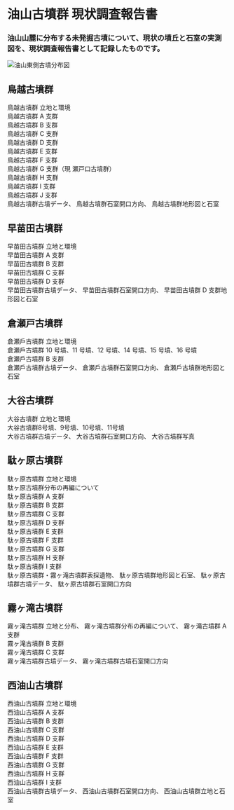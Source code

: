  # 油山古墳群 現状調査報告書
  ### 油山山麓に分布する未発掘古墳について、現状の墳丘と石室の実測図を、現状調査報告書として記録したものです。
  
![油山東側古墳分布図](https://github.com/tateana1978/Research-report/assets/146042477/ed5739a0-347e-44c1-9fbf-b07505b9a8de)

## 鳥越古墳群
  鳥越古墳群 立地と環境 <br>
  鳥越古墳群 A 支群 <br>
  鳥越古墳群 B 支群 <br>
  鳥越古墳群 C 支群 <br>
  鳥越古墳群 D 支群 <br>
  鳥越古墳群 E 支群 <br>
  鳥越古墳群 F 支群 <br>
  鳥越古墳群 G 支群（現 瀬戸口古墳群） <br>
  鳥越古墳群 H 支群 <br>
  鳥越古墳群 I 支群 <br>
  鳥越古墳群 J 支群 <br> 
  鳥越古墳群古墳データ、
  鳥越古墳群石室開口方向、
  鳥越古墳群地形図と石室

## 早苗田古墳群
  早苗田古墳群 立地と環境 <br>
  早苗田古墳群 A 支群 <br>
  早苗田古墳群 B 支群 <br>
  早苗田古墳群 C 支群 <br>
  早苗田古墳群 D 支群 <br>
  早苗田古墳群古墳データ、
  早苗田古墳群石室開口方向、
  早苗田古墳群 D 支群地形図と石室

## 倉瀬戸古墳群
  倉瀬戶古墳群 立地と環境　<br>
  倉瀬戶古墳群 10 号墳、11 号墳、12 号墳、14 号墳、15 号墳、16 号墳 <br>
  倉瀬戶古墳群 B 支群 <br>
  倉瀬戶古墳群古墳データ、
  倉瀬戶古墳群石室開口方向、
  倉瀬戶古墳群地形図と石室

## 大谷古墳群
  大谷古墳群 立地と環境 <br>
  大谷古墳群8号墳、9号墳、10号墳、11号墳 <br>
  大谷古墳群古墳データ、
  大谷古墳群石室開口方向、
  大谷古墳群写真

## 駄ヶ原古墳群
  駄ヶ原古墳群 立地と環境 <br>
  駄ヶ原古墳群分布の再編について <br>
  駄ヶ原古墳群 A 支群 <br>
  駄ヶ原古墳群 B 支群 <br>
  駄ヶ原古墳群 C 支群 <br>
  駄ヶ原古墳群 D 支群 <br>
  駄ヶ原古墳群 E 支群 <br>
  駄ヶ原古墳群 F 支群 <br>
  駄ヶ原古墳群 G 支群 <br>
  駄ヶ原古墳群 H 支群 <br>
  駄ヶ原古墳群 I 支群 <br>
  駄ヶ原古墳群・霧ヶ滝古墳群表採遺物、
  駄ヶ原古墳群地形図と石室、
  駄ヶ原古墳群古墳データ、
  駄ヶ原古墳群石室開口方向

## 霧ヶ滝古墳群
  霧ヶ滝古墳群 立地と分布、
  霧ヶ滝古墳群分布の再編について、
  霧ヶ滝古墳群 A 支群 <br>
  霧ヶ滝古墳群 B 支群 <br>
  霧ヶ滝古墳群 C 支群 <br>
  霧ヶ滝古墳群古墳データ、
  霧ヶ滝古墳群古墳石室開口方向

## 西油山古墳群
  ⻄油山古墳群 立地と環境 <br>
  ⻄油山古墳群 A 支群 <br>
  ⻄油山古墳群 B 支群 <br>
  ⻄油山古墳群 C 支群 <br>
  ⻄油山古墳群 D 支群 <br>
  ⻄油山古墳群 E 支群 <br>
  ⻄油山古墳群 F 支群 <br>
  ⻄油山古墳群 G 支群 <br>
  ⻄油山古墳群 H 支群 <br>
  ⻄油山古墳群 I 支群 <br>
  ⻄油山古墳群古墳データ、
  ⻄油山古墳群石室開口方向、
  ⻄油山古墳群立地と石室
